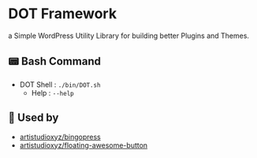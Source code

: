 # DOT Framework

a Simple WordPress Utility Library for building better Plugins and Themes.

## 📟 Bash Command
- DOT Shell : `./bin/DOT.sh`
  - Help : `--help`

## 🤖 Used by 
- [artistudioxyz/bingopress](https://github.com/artistudioxyz/bingopress)
- [artistudioxyz/floating-awesome-button](https://github.com/artistudioxyz/floating-awesome-button)